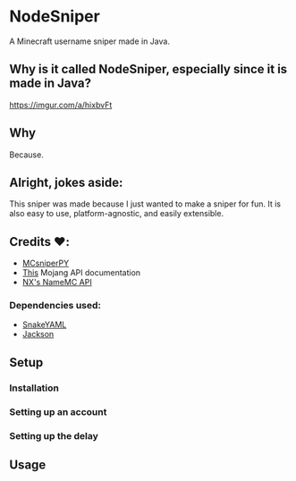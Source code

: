 # NodeSniper

A Minecraft username sniper made in Java.

## Why is it called NodeSniper, especially since it is made in Java?

https://imgur.com/a/hixbvFt

## Why

Because.

## Alright, jokes aside:

This sniper was made because I just wanted to make a sniper for fun. It is also easy to use, platform-agnostic, and easily extensible.

## Credits ❤️:

- [MCsniperPY](https://github.com/MCsniperPY/MCsniperPY)
- [This](https://mojang-api-docs.netlify.app/) Mojang API documentation
- [NX's NameMC API](https://api.nathan.cx/)

### Dependencies used:

- [SnakeYAML](https://mvnrepository.com/artifact/org.yaml/snakeyaml)
- [Jackson](https://github.com/FasterXML/jackson)

## Setup

### Installation

### Setting up an account

### Setting up the delay


## Usage
